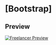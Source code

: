 # [Bootstrap]


## Preview

[![Freelancer Preview](https://startbootstrap.com/assets/img/screenshots/themes/freelancer.png)](https://blackrockdigital.github.io/startbootstrap-freelancer/)



